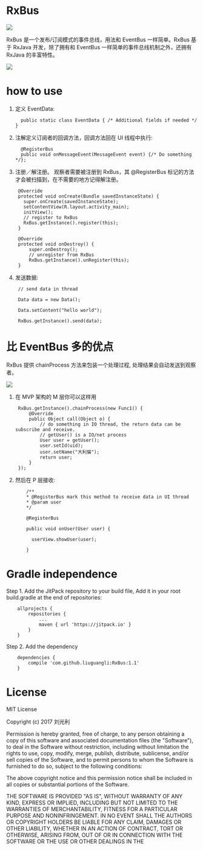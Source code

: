 # RxBus
[![](https://jitpack.io/v/liuguangli/RxBus.svg)](https://jitpack.io/#liuguangli/RxBus)

RxBus 是一个发布/订阅模式的事件总线，用法和 EventBus 一样简单。RxBus 基于 RxJava 开发，除了拥有和 EventBus
一样简单的事件总线机制之外，还拥有 RxJava 的丰富特性。


![](https://github.com/liuguangli/RxBus/blob/master/RxBus.png)

# how to use

1. 定义 EventData:

         public static class EventData { /* Additional fields if needed */ }


2. 注解定义订阅者的回调方法，回调方法回在 UI 线程中执行:

         @RegisterBus
         public void onMessageEvent(MessageEvent event) {/* Do something */};

3. 注册／解注册。 观察者需要被注册到 RxBus，其 @RegisterBus 标记的方法才会被扫描到，在不需要的地方记得解注册。

        @Override
        protected void onCreate(Bundle savedInstanceState) {
          super.onCreate(savedInstanceState);
          setContentView(R.layout.activity_main);
          initView();
          // register to RxBus
          RxBus.getInstance().register(this);
        }

        @Override
        protected void onDestroy() {
            super.onDestroy();
            // unregister from RxBus
            RxBus.getInstance().unRegister(this);
        }

3. 发送数据:


        // send data in thread

        Data data = new Data();

        Data.setContent("hello world");

        RxBus.getInstance().send(data);


# 比 EventBus 多的优点

RxBus 提供 chainProcess 方法来包装一个处理过程, 处理结果会自动发送到观察者。


![](https://github.com/liuguangli/RxBus/blob/master/RxBusChain.png)

1. 在 MVP 架构的 M 层你可以这样用

        RxBus.getInstance().chainProcess(new Func1() {
            @Override
            public Object call(Object o) {
                // do something in IO thread, the return data can be subscribe and receive.
                // getUser() is a IO/net process
                User user = getUser();
                user.setId(uid);
                user.setName("大利猫");
                return user;
            }
        });


2. 然后在 P 层接收:

           /**
           * @RegisterBus mark this method to receive data in UI thread
           * @param user
           */

           @RegisterBus

           public void onUser(User user) {

             userView.showUser(user);

           }


# Gradle independence

Step 1. Add the JitPack repository to your build file, Add it in your root build.gradle at the end of repositories:

       	allprojects {
       		repositories {
       			...
       			maven { url 'https://jitpack.io' }
       		}
       	}

Step 2. Add the dependency

       	dependencies {
       		compile 'com.github.liuguangli:RxBus:1.1'
       	}

# License

MIT License

Copyright (c) 2017 刘光利

Permission is hereby granted, free of charge, to any person obtaining a copy
of this software and associated documentation files (the "Software"), to deal
in the Software without restriction, including without limitation the rights
to use, copy, modify, merge, publish, distribute, sublicense, and/or sell
copies of the Software, and to permit persons to whom the Software is
furnished to do so, subject to the following conditions:

The above copyright notice and this permission notice shall be included in all
copies or substantial portions of the Software.

THE SOFTWARE IS PROVIDED "AS IS", WITHOUT WARRANTY OF ANY KIND, EXPRESS OR
IMPLIED, INCLUDING BUT NOT LIMITED TO THE WARRANTIES OF MERCHANTABILITY,
FITNESS FOR A PARTICULAR PURPOSE AND NONINFRINGEMENT. IN NO EVENT SHALL THE
AUTHORS OR COPYRIGHT HOLDERS BE LIABLE FOR ANY CLAIM, DAMAGES OR OTHER
LIABILITY, WHETHER IN AN ACTION OF CONTRACT, TORT OR OTHERWISE, ARISING FROM,
OUT OF OR IN CONNECTION WITH THE SOFTWARE OR THE USE OR OTHER DEALINGS IN THE